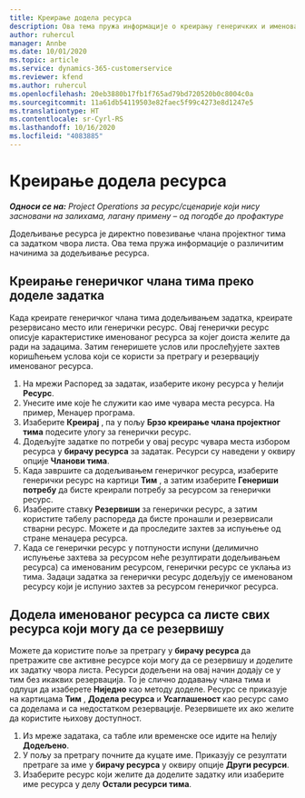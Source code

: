 ```yaml
---
title: Креирање додела ресурса
description: Ова тема пружа информације о креирању генеричких и именованих додела ресурса.
author: ruhercul
manager: Annbe
ms.date: 10/01/2020
ms.topic: article
ms.service: dynamics-365-customerservice
ms.reviewer: kfend
ms.author: ruhercul
ms.openlocfilehash: 20eb3880b17fb1f765ad79bd720520b0c8004c0a
ms.sourcegitcommit: 11a61db54119503e82faec5f99c4273e8d1247e5
ms.translationtype: HT
ms.contentlocale: sr-Cyrl-RS
ms.lasthandoff: 10/16/2020
ms.locfileid: "4083885"
---
```

# <a name="create-resource-assignments"></a>Креирање додела ресурса

_**Односи се на:** Project Operations за ресурс/сценарије који нису засновани на залихама, лагану примену – од погодбе до профактуре_


Додељивање ресурса је директно повезивање члана пројектног тима са задатком чвора листа. Ова тема пружа информације о различитим начинима за додељивање ресурса.

## <a name="create-a-generic-team-member-through-task-assignment"></a>Креирање генеричког члана тима преко доделе задатка


Када креирате генеричког члана тима додељивањем задатка, креирате резервисано место или генерички ресурс. Овај генерички ресурс описује карактеристике именованог ресурса за којег доиста желите да ради на задацима. Затим генеришете услов или прослеђујете захтев коришћењем услова који се користи за претрагу и резервацију именованог ресурса.

1. На мрежи Распоред за задатак, изаберите икону ресурса у ћелији **Ресурс**.
2. Унесите име које ће служити као име чувара места ресурса. На пример, Менаџер програма.
3. Изаберите **Креирај** , па у пољу **Брзо креирање члана пројектног тима** подесите улогу за генерички ресурс.
4. Додељујте задатке по потреби у овај ресурс чувара места избором ресурса у **бирачу ресурса** за задатак. Ресурси су наведени у оквиру опције **Чланови тима**.
5. Када завршите са додељивањем генеричког ресурса, изаберите генерички ресурс на картици **Тим** , а затим изаберите **Генериши потребу** да бисте креирали потребу за ресурсом за генерички ресурс.
6. Изаберите ставку **Резервиши** за генерички ресурс, а затим користите табелу распореда да бисте пронашли и резервисали стварни ресурс. Можете и да проследите захтев за испуњење од стране менаџера ресурса.
7. Када се генерички ресурс у потпуности испуни (делимично испуњење захтева за ресурсом неће резултирати додељивањем ресурса) са именованим ресурсом, генерички ресурс се уклања из тима. Задаци задатка за генерички ресурс додељују се именованом ресурсу који је испунио захтев за ресурсом генеричког ресурса.

## <a name="assign-a-named-resource-from-the-list-of-all-bookable-resources"></a>Додела именованог ресурса са листе свих ресурса који могу да се резервишу

Можете да користите поље за претрагу у **бирачу ресурса** да претражите све активне ресурсе који могу да се резервишу и доделите их задатку чвора листа. Ресурси додељени на овај начин додају се у тим без икаквих резервација. То је слично додавању члана тима и одлуци да изаберете **Ниједно** као методу доделе. Ресурс се приказује на картицама **Тим** , **Додела ресурса** и **Усаглашеност** као ресурс само са доделама и са недостатком резервације. Резервишете их ако желите да користите њихову доступност.

1. Из мреже задатака, са табле или временске осе идите на ћелију **Додељено**.
2. У пољу за претрагу почните да куцате име. Приказују се резултати претраге за име у **бирачу ресурса** у оквиру опције **Други ресурси**.
3. Изаберите ресурс који желите да доделите задатку или изаберите име ресурса у делу **Остали ресурси тима**.
